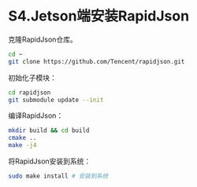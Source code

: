 # S4.Jetson端安装RapidJson

克隆RapidJson仓库。

```sh
cd ~
git clone https://github.com/Tencent/rapidjson.git
```

初始化子模块：

```sh
cd rapidjson
git submodule update --init
```

编译RapidJson：
```sh
mkdir build && cd build
cmake ..
make -j4
```

将RapidJson安装到系统：

```sh
sudo make install # 安装到系统
```